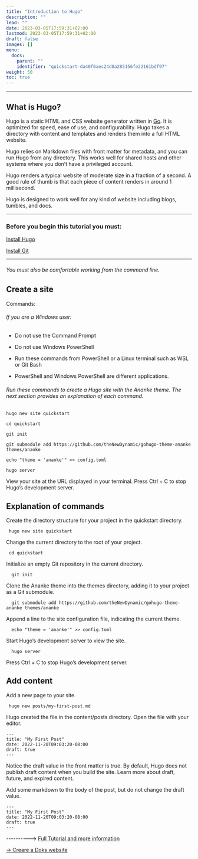 ```yaml
---
title: "Introduction to Hugo"
description: ""
lead: ""
date: 2023-03-05T17:59:31+02:00
lastmod: 2023-03-05T17:59:31+02:00
draft: false
images: []
menu:
  docs:
    parent: ""
    identifier: "quickstart-da40f6aec24d8a285156fe22161bdf97"
weight: 50
toc: true
---
```

-----------------------------

## What is Hugo?

Hugo is a static HTML and CSS website generator written in [Go](https://go.dev/).
It is optimized for speed, ease of use, and configurability.
Hugo takes a directory with content and templates and renders them into a full HTML website.

Hugo relies on Markdown files with front matter for metadata, and you can run Hugo from any directory.
This works well for shared hosts and other systems where you don’t have a privileged account.

Hugo renders a typical website of moderate size in a fraction of a second.
A good rule of thumb is that each piece of content renders in around 1 millisecond.

Hugo is designed to work well for any kind of website including blogs, tumbles, and docs.

---------------------------------------------------------

### Before you begin this tutorial you must:

<a href="https://gohugo.io/installation/" target="_blank">Install Hugo</a>

<a href="https://git-scm.com/book/en/v2/Getting-Started-Installing-Git" target="_blank">Install Git</a>

--------------------------------------------------

###### You must also be comfortable working from the command line.
## Create a site

Commands:

###### If you are a Windows user:

- Do not use the Command Prompt

- Do not use Windows PowerShell

- Run these commands from PowerShell or a Linux terminal such as WSL or Git Bash

- PowerShell and Windows PowerShell are different applications.

###### Run these commands to create a Hugo site with the Ananke theme. The next section provides an explanation of each command.

    hugo new site quickstart
    
    cd quickstart
    
    git init
    
    git submodule add https://github.com/theNewDynamic/gohugo-theme-ananke themes/ananke
    
    echo "theme = 'ananke'" >> config.toml
    
    hugo server

View your site at the URL displayed in your terminal. Press Ctrl + C to stop Hugo’s development server.

## Explanation of commands

Create the directory structure for your project in the quickstart directory.

     hugo new site quickstart

Change the current directory to the root of your project.

     cd quickstart

Initialize an empty Git repository in the current directory.

  
      git init

Clone the Ananke theme into the themes directory, adding it to your project as a Git submodule.

      git submodule add https://github.com/theNewDynamic/gohugo-theme-ananke themes/ananke

Append a line to the site configuration file, indicating the current theme.

      echo "theme = 'ananke'" >> config.toml

Start Hugo’s development server to view the site.

      hugo server

Press Ctrl + C to stop Hugo’s development server.

## Add content

Add a new page to your site.

     hugo new posts/my-first-post.md

Hugo created the file in the content/posts directory. Open the file with your editor.

    ---
    title: "My First Post"
    date: 2022-11-20T09:03:20-08:00
    draft: true
    ---

Notice the draft value in the front matter is true. By default, Hugo does not publish draft content when you build the site. Learn more about draft, future, and expired content.

Add some markdown to the body of the post, but do not change the draft value.

    ---
    title: "My First Post"
    date: 2022-11-20T09:03:20-08:00
    draft: true
    ---
----------> <a href="https://gohugo.io/" target="_blank">Full Tutorial and more information</a>

 <a href="/docs/tutorials/how/doks/install/"> &rarr; Creare a Doks website</a>